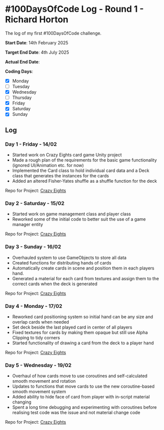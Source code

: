 # #100DaysOfCode Log - Round 1 - Richard Horton

The log of my first #100DaysOfCode challenge.

**Start Date**: 14th February 2025

**Target End Date**: 4th July 2025

**Actual End Date**: 

**Coding Days**:
- [x] Monday
- [ ] Tuesday
- [x] Wednesday
- [ ] Thursday
- [x] Friday
- [x] Saturday
- [x] Sunday

## Log

### Day 1 - Friday - 14/02

- Started work on Crazy Eights card game Unity project
- Made a rough plan of the requirements for the basic game functionality (ignored UI/Animation etc. for now)
- Implemented the Card class to hold individual card data and a Deck class that generates the instances for the cards
- Added an altered Fisher-Yates shuffle as a shuffle function for the deck

Repo for Project: [Crazy Eights](https://github.com/Richard-013/Crazy-Eights)

### Day 2 - Saturday - 15/02

- Started work on game management class and player class
- Reworked some of the initial code to better suit the use of a game manager entity

Repo for Project: [Crazy Eights](https://github.com/Richard-013/Crazy-Eights)

### Day 3 - Sunday - 16/02

- Overhauled system to use GameObjects to store all data
- Created functions for distributing hands of cards
- Automatically create cards in scene and position them in each players hand.
- Generated a material for each card from textures and assign them to the correct cards when the deck is generated

Repo for Project: [Crazy Eights](https://github.com/Richard-013/Crazy-Eights)

### Day 4 - Monday - 17/02

- Reworked card positioning system so initial hand can be any size and overlap cards when needed
- Set deck beside the last played card in center of all players
- Fixed textures for cards by making them opaque but still use Alpha Clipping to tidy corners
- Started functionality of drawing a card from the deck to a player hand

Repo for Project: [Crazy Eights](https://github.com/Richard-013/Crazy-Eights)

### Day 5 - Wednesday - 19/02

- Overhaul of how cards move to use coroutines and self-calculated smooth movement and rotation
- Updates to functions that move cards to use the new coroutine-based smooth movement system
- Added ability to hide face of card from player with in-script material changing
- Spent a long time debugging and experimenting with coroutines before realising test code was the issue and not material change code

Repo for Project: [Crazy Eights](https://github.com/Richard-013/Crazy-Eights)
